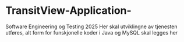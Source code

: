 # TransitView-Application-
Software Engineering og Testing 2025 
Her skal utviklingne av tjenesten utføres, alt form for funskjonelle koder i Java og MySQL skal legges her

